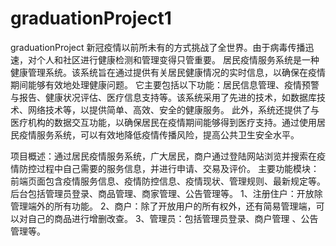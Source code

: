 # graduationProject1
graduationProject
新冠疫情以前所未有的方式挑战了全世界。由于病毒传播迅速，对个人和社区进行健康检测和管理变得只管重要。
居民疫情服务系统是一种健康管理系统。该系统旨在通过提供有关居民健康情况的实时信息，以确保在疫情期间能够有效地处理健康问题。
它主要包括以下功能：居民信息管理、疫情预警与报告、健康状况评估、医疗信息支持等。该系统采用了先进的技术，如数据库技术、网络技术等，以提供简单、高效、安全的健康服务。
此外，系统还提供了与医疗机构的数据交互功能，以确保居民在疫情期间能够得到医疗支持。通过使用居民疫情服务系统，可以有效地降低疫情传播风险，提高公共卫生安全水平。

项目概述：通过居民疫情服务系统，广大居民，商户通过登陆网站浏览并搜索在疫情防控过程中自己需要的服务信息，并进行申请、交易及评价。
主要功能模块：前端页面包含疫情服务信息、疫情防控信息、疫情现状、管理规则、最新规定等。后台包括管理员登录、商品管理、商家管理、公告管理等。
1、注册住户：开放除管理端外的所有功能。
2、商户：除了开放用户的所有权外，还有简易管理端，可以对自己的商品进行增删改查。
3、管理员：包括管理员登录、商户管理 、公告管理等。
